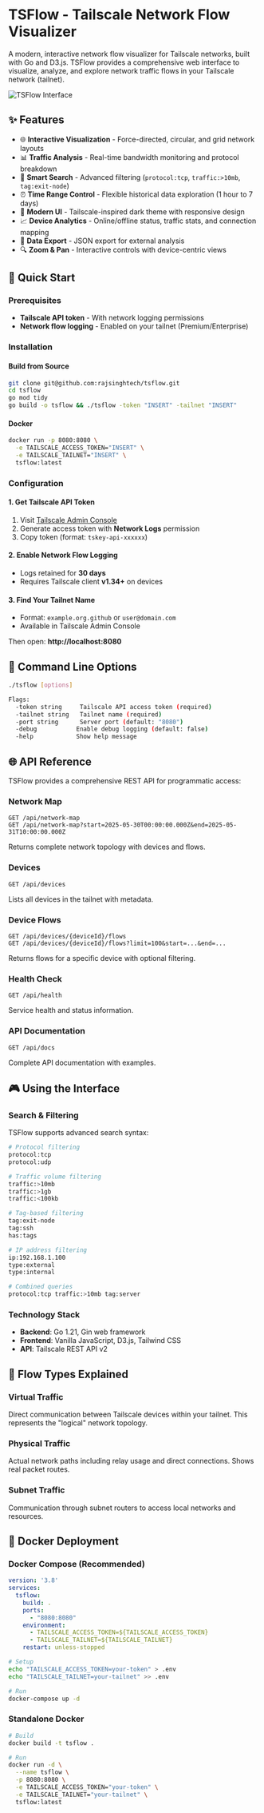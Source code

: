 # TSFlow - Tailscale Network Flow Visualizer

A modern, interactive network flow visualizer for Tailscale networks, built with Go and D3.js. TSFlow provides a comprehensive web interface to visualize, analyze, and explore network traffic flows in your Tailscale network (tailnet).

![TSFlow Interface](tsflow.gif)

## ✨ Features

- 🌐 **Interactive Visualization** - Force-directed, circular, and grid network layouts
- 📊 **Traffic Analysis** - Real-time bandwidth monitoring and protocol breakdown
- 🎯 **Smart Search** - Advanced filtering (`protocol:tcp`, `traffic:>10mb`, `tag:exit-node`)
- ⏰ **Time Range Control** - Flexible historical data exploration (1 hour to 7 days)
- 🎨 **Modern UI** - Tailscale-inspired dark theme with responsive design
- 📈 **Device Analytics** - Online/offline status, traffic stats, and connection mapping
- 💾 **Data Export** - JSON export for external analysis
- 🔍 **Zoom & Pan** - Interactive controls with device-centric views

## 🚀 Quick Start

### Prerequisites

- **Tailscale API token** - With network logging permissions
- **Network flow logging** - Enabled on your tailnet (Premium/Enterprise)

### Installation

#### Build from Source
```bash
git clone git@github.com:rajsinghtech/tsflow.git
cd tsflow
go mod tidy
go build -o tsflow && ./tsflow -token "INSERT" -tailnet "INSERT"
```

#### Docker
```bash
docker run -p 8080:8080 \
  -e TAILSCALE_ACCESS_TOKEN="INSERT" \
  -e TAILSCALE_TAILNET="INSERT" \
  tsflow:latest
```

### Configuration

#### 1. Get Tailscale API Token
1. Visit [Tailscale Admin Console](https://login.tailscale.com/admin/settings/keys)
2. Generate access token with **Network Logs** permission
3. Copy token (format: `tskey-api-xxxxxx`)

#### 2. Enable Network Flow Logging
- Logs retained for **30 days**
- Requires Tailscale client **v1.34+** on devices

#### 3. Find Your Tailnet Name
- Format: `example.org.github` or `user@domain.com`
- Available in Tailscale Admin Console

Then open: **http://localhost:8080**

## 🔧 Command Line Options

```bash
./tsflow [options]

Flags:
  -token string     Tailscale API access token (required)
  -tailnet string   Tailnet name (required)  
  -port string      Server port (default: "8080")
  -debug           Enable debug logging (default: false)
  -help            Show help message
```

## 🌐 API Reference

TSFlow provides a comprehensive REST API for programmatic access:

### Network Map
```http
GET /api/network-map
GET /api/network-map?start=2025-05-30T00:00:00.000Z&end=2025-05-31T10:00:00.000Z
```
Returns complete network topology with devices and flows.

### Devices
```http
GET /api/devices
```
Lists all devices in the tailnet with metadata.

### Device Flows  
```http
GET /api/devices/{deviceId}/flows
GET /api/devices/{deviceId}/flows?limit=100&start=...&end=...
```
Returns flows for a specific device with optional filtering.

### Health Check
```http
GET /api/health
```
Service health and status information.

### API Documentation
```http
GET /api/docs
```
Complete API documentation with examples.

## 🎮 Using the Interface

### Search & Filtering

TSFlow supports advanced search syntax:

```bash
# Protocol filtering
protocol:tcp
protocol:udp

# Traffic volume filtering  
traffic:>10mb
traffic:>1gb
traffic:<100kb

# Tag-based filtering
tag:exit-node
tag:ssh
has:tags

# IP address filtering
ip:192.168.1.100
type:external
type:internal

# Combined queries
protocol:tcp traffic:>10mb tag:server
```



### Technology Stack
- **Backend**: Go 1.21, Gin web framework
- **Frontend**: Vanilla JavaScript, D3.js, Tailwind CSS
- **API**: Tailscale REST API v2

## 🔄 Flow Types Explained

### Virtual Traffic
Direct communication between Tailscale devices within your tailnet. This represents the "logical" network topology.

### Physical Traffic  
Actual network paths including relay usage and direct connections. Shows real packet routes.

### Subnet Traffic
Communication through subnet routers to access local networks and resources.

## 🐳 Docker Deployment

### Docker Compose (Recommended)
```yaml
version: '3.8'
services:
  tsflow:
    build: .
    ports:
      - "8080:8080"
    environment:
      - TAILSCALE_ACCESS_TOKEN=${TAILSCALE_ACCESS_TOKEN}
      - TAILSCALE_TAILNET=${TAILSCALE_TAILNET}
    restart: unless-stopped
```

```bash
# Setup
echo "TAILSCALE_ACCESS_TOKEN=your-token" > .env
echo "TAILSCALE_TAILNET=your-tailnet" >> .env

# Run
docker-compose up -d
```

### Standalone Docker
```bash
# Build
docker build -t tsflow .

# Run  
docker run -d \
  --name tsflow \
  -p 8080:8080 \
  -e TAILSCALE_ACCESS_TOKEN="your-token" \
  -e TAILSCALE_TAILNET="your-tailnet" \
  tsflow:latest
```